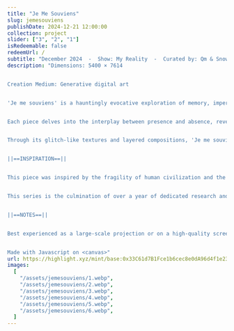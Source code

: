 ```yaml
---
title: "Je Me Souviens"
slug: jemesouviens
publishDate: 2024-12-21 12:00:00
collection: project
slider: ["3", "2", "1"]
isRedeemable: false
redeemUrl: /
subtitle: "December 2024  -  Show: My Reality  -  Curated by: Qm & Snow  -  Hosted by: Cloud Art Museum"
description: "Dimensions: 5400 × 7614


Creation Medium: Generative digital art


'Je me souviens' is a hauntingly evocative exploration of memory, impermanence, and the passage of time. Rooted in the spirit of nostalgia and loss, the collection captures the echoes of what once was — decayed cityscapes, fragmented structures, and spectral presences that linger like afterimages in the mind.


Each piece delves into the interplay between presence and absence, revealing the liminal spaces where history fades and the remnants of the past whisper their stories. The title, drawn from the iconic Québecois motto, transcends its origin to embody a universal reflection on collective and personal memory — what we carry forward, what we leave behind, and what persists despite the erasure of time.


Through its glitch-like textures and layered compositions, 'Je me souviens' invites viewers to reflect on their own connections to place, memory, and the inevitable transformation of all things.


||==INSPIRATION==||


This piece was inspired by the fragility of human civilization and the fleeting traces we leave behind. Influenced by themes of erosion and memory, it explores how time transforms our biggest achievement into mere echoes, leaving behind empty shells of what once was.


This series is the culmination of over a year of dedicated research and study into texture creation, utilizing particle systems and Perlin noise as a way to convey the essence of disintegration and loss.


||==NOTES==||


Best experienced as a large-scale projection or on a high-quality screen to emphasize its luminous contrasts and textures (4k). Physical print available on demand


Made with Javascript on <canvas>"
url: https://highlight.xyz/mint/base:0x33C61d7B1Fce1b6cec8e0dA96d4f1e2393A783d4
images:
  [
    "/assets/jemesouviens/1.webp",
    "/assets/jemesouviens/2.webp",
    "/assets/jemesouviens/3.webp",
    "/assets/jemesouviens/4.webp",
    "/assets/jemesouviens/5.webp",
    "/assets/jemesouviens/6.webp",
  ]
---
```


